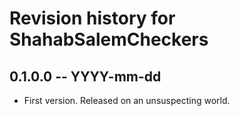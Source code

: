 # Revision history for ShahabSalemCheckers

## 0.1.0.0 -- YYYY-mm-dd

* First version. Released on an unsuspecting world.

